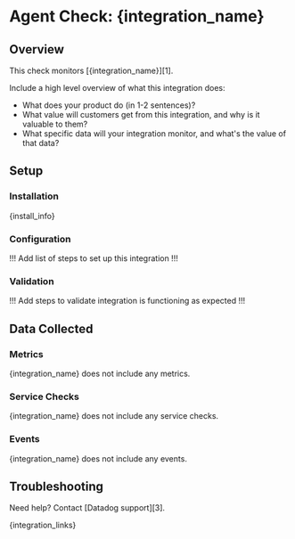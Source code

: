# Agent Check: {integration_name}

## Overview

This check monitors [{integration_name}][1].

Include a high level overview of what this integration does:
- What does your product do (in 1-2 sentences)?
- What value will customers get from this integration, and why is it valuable to them?
- What specific data will your integration monitor, and what's the value of that data?

## Setup

### Installation

{install_info}

### Configuration

!!! Add list of steps to set up this integration !!!

### Validation

!!! Add steps to validate integration is functioning as expected !!!

## Data Collected

### Metrics

{integration_name} does not include any metrics.

### Service Checks

{integration_name} does not include any service checks.

### Events

{integration_name} does not include any events.

## Troubleshooting

Need help? Contact [Datadog support][3].

{integration_links}
